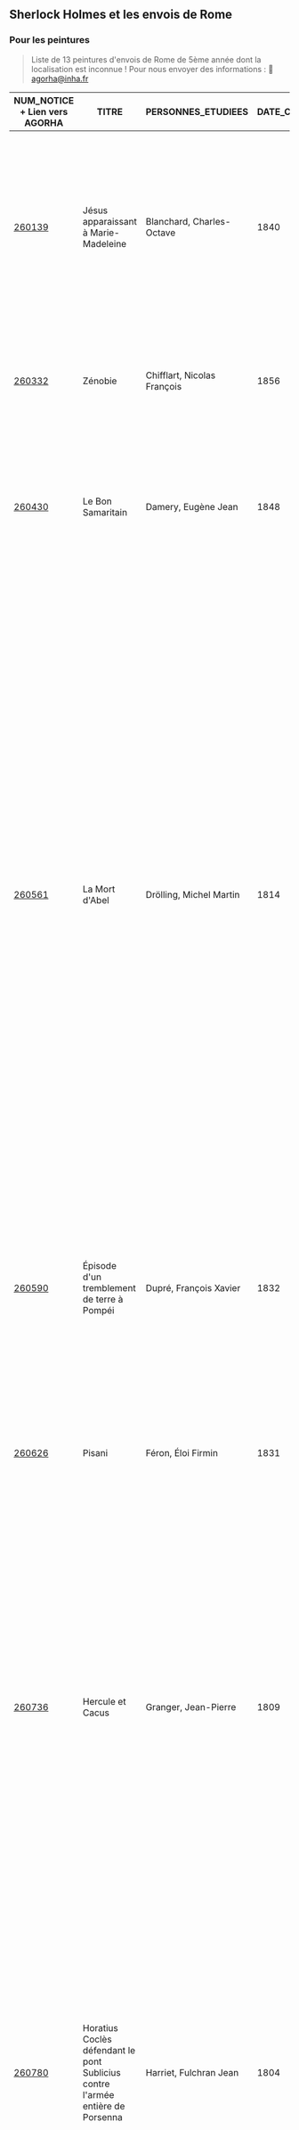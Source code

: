 ## Sherlock Holmes et les envois de Rome

### Pour les peintures

> Liste de 13 peintures d'envois de Rome de 5ème année dont la localisation est inconnue ! 
> Pour nous envoyer des informations : :email: [agorha@inha.fr](:email:)


| NUM_NOTICE + Lien vers AGORHA 	| TITRE 	| PERSONNES_ETUDIEES 	| DATE_CREATION 	| COMM_HIST 	| résultat |
|-	|-	|-	|-	|-	|-	|
| [260139](https://agorha.inha.fr/inhaprod/ark:/54721/003260139) 	| Jésus apparaissant à Marie-Madeleine 	| Blanchard, Charles-Octave 	| 1840 	| Envoi réglementaire de 5e année exécuté en 4e année en raison de la réduction du temps de pension de l'artiste. Exposé à Rome en avril 1841, expédié à Paris le 3 juin suivant pour l'exposition des envois à l?École des beaux-arts (exposé). Exposé au Salon de 1842. 	|
| [260332](https://agorha.inha.fr/inhaprod/ark:/54721/003260332) 	| Zénobie 	| Chifflart, Nicolas François 	| 1856 	| Envoi réglementaire de 5e année. Exposé à Rome en avril, expédié à Paris le 23 juin 1857 pour l'exposition des envois à l?École des beaux-arts (exposé). 	|
| [260430](https://agorha.inha.fr/inhaprod/ark:/54721/003260430) 	| Le Bon Samaritain 	| Damery, Eugène Jean 	| 1848 	| Envoi réglementaire de 5e année. Exposé à Rome en avril 1849, expédié à Paris le 29 mai 1850 pour l'exposition des envois à l'École des beaux-arts (exposé). Exposé au Salon de 1850. 	|
| [260561](https://agorha.inha.fr/inhaprod/ark:/54721/003260561) 	| La Mort d'Abel 	| Drölling, Michel Martin 	| 1814 	| Envoi réglementaire de 5e année. L'artiste bénéficie en 1814 d'un report d'un an de pension lui permettant de mettre à exécution son dernier envoi de Rome (réduction de la pension de 5 à 4 ans entre 1811 et 1815). Drolling pense à traiter le sujet de la Mort d'Abel dès le mois de novembre 1812 (cabinet des arts graphiques du Louvre, inv. A 913, recto). Le 17 juin 1813, il fait parvenir à son père un premier croquis et tiendra peut-être compte des critiques que ce dernier lui renvoie (cabinet des arts graphiques du Louvre, inv. A 919, recto et A 956, recto). A la date du 3 juin 1815, l'artiste indique qu'il a presque terminé son tableau (cabinet des arts graphiques du Louvre, A 9321, recto). Exposé à Rome en 1815 (juin?), expédié à Paris le 2 septembre suivant, examiné par l'Académie des beaux-arts en 1816 (exposé). Exposé au Salon de 1817. Ancienne collection Sommariva. 	| [illustration possible](https://gallica.bnf.fr/ark:/12148/bpt6k64690708/f79.item) trouvée par acourtin le 21 janvier 2021
| [260590](https://agorha.inha.fr/inhaprod/ark:/54721/003260590) 	| Épisode d'un tremblement de terre à Pompéi 	| Dupré, François Xavier 	| 1832 	| Envoi réglementaire de 5e année. Exposé à Rome en avril 1833, expédié à Paris le 1er juin suivant pour l'époque de l'exposition des envois à l?École des beaux-arts (exposé). Exposé au Salon de 1834. 	|
| [260626](https://agorha.inha.fr/inhaprod/ark:/54721/003260626) 	| Pisani 	| Féron, Éloi Firmin 	| 1831 	| Envoi réglementaire de 5e année. Exposé à Rome en 1832, expédié à Paris le 15 juin suivant pour l'époque de l'exposition des envois à l?École des beaux-arts (exposé). Exposé à Paris au Salon de 1833 sous le titre " Victor Pisani délivré de prison ""." 	|
| [260736](https://agorha.inha.fr/inhaprod/ark:/54721/003260736) 	| Hercule et Cacus 	| Granger, Jean-Pierre 	| 1809 	| Envoi réglementaire de 5e année. L'artiste aurait du livrer son envoi pour la fin de l'année 1810, mais le retard qu'il apporte à achever son tableau - achèvement qui intervient probablement au courant du mois de juillet 1811 - oblige le directeur de l'Académie de France à Rome à différer l'expédition des envois jusqu'au début du mois d'août 1811. Expédié à Paris le 1er août 1811, examiné à la fin de l'année par l'Académie des beaux-arts (exposé ?). 	|
| [260780](https://agorha.inha.fr/inhaprod/ark:/54721/003260780) 	| Horatius Coclès défendant le pont Sublicius contre l'armée entière de Porsenna 	| Harriet, Fulchran Jean 	| 1804 	| Envoi réglementaire de 5e année. Commencé en 1804 et laissé inachevé par le décès de l'artiste le 11 septembre 1805. Le directeur de l'Académie de France à Rome, Suvée, évoque dans l?État des envois de peinture de 1804-1805 un tableau de 22 pieds sur 16, composé d'une quarantaine de figures dont plus de vingt au premier plan. Les figures étaient considérées comme terminées lorsque l'artiste en a effacé huit afin de les reprendre. C'est vraisemblablement lors de ce travail que le peintre est tombé gravement malade. Non exposé à la Villa Médicis en 1805. 	|
| [260789](https://agorha.inha.fr/inhaprod/ark:/54721/003260789) 	| Romulus et Rémus trouvés sur les bords du Tibre par le berger Faustulus 	| Heim, François Joseph 	| 1810 	| Envoi réglementaire de 5e année. Laissé inachevé par l'artiste en raison du retranchement d'une année de pension intervenue au courant de l'année de 1810. Cité dans l?État des envois de peinture de 1811, non remis à l'Académie des beaux-arts pour examen. 	|
| [260809](https://agorha.inha.fr/inhaprod/ark:/54721/003260809) 	| Pâris et Oenone 	| Hesse, Nicolas Auguste 	| 1823 	| Envoi réglementaire de 5e année. Exposé à Rome en avril 1824, expédié à Paris le 14 mai suivant pour l'époque de l'exposition des envois (exposé). 	|
| [261029](https://agorha.inha.fr/inhaprod/ark:/54721/003261029) 	| Cornélie, mère des Gracques 	| Lefebvre, Jules Joseph 	| 1866 	| Envoi réglementaire de 5e année (Règlement de 1846). Exécuté à Rome en 1867, exposé inachevé à l'Académie de France à Rome en juin 1867, envoyé directement par l'artiste à Paris pour l'époque de l'exposition des Envois à l'École des beaux-arts (Archives de l'Académie de France à Rome, 66, f°1-2), exposé inachevé à l'École des beaux-arts en août 1867. 	|
| [261068](https://agorha.inha.fr/inhaprod/ark:/54721/003261068) 	| Sainte Dorothée martyre 	| Lenepveu, Jules-Eugène 	| 1852 	| Envoi réglementaire de 5e année. Exposé à Rome en avril 1853, expédié à Paris le 4 juin suivant pour l'exposition des envois à l'École des beaux-arts (exposé). 	|
| [261277](https://agorha.inha.fr/inhaprod/ark:/54721/003261277) 	| L'Arrivée d'Iphigénie en Aulide 	| Odevaere, Joseph Dionysius 	| 1809 	| Envoi réglementaire de 5e année. Exécuté en 1810, cité dans l?État des envois de peinture pour 1811, mais non expédié à Paris avec les envois de 1811. Non soumis au jugement de l'Académie des beaux-arts en 1811 et 1812. Exposé au Salon de 1812. 	|

### Pour les sculptures

> Liste de 13 sculptures d'envois de Rome de 5ème année dont la localisation est inconnue ! 
> Pour nous envoyer des informations : :email: [agorha@inha.fr](:email:)

| NUM_NOTICE 	| TITRES 1 	| PERSONNES_ETUDIEES 	| DATE_CREATION 	| COMM_HIST 	|
|-	|-	|-	|-	|-	|
| [260019](https://agorha.inha.fr/inhaprod/ark:/54721/003260019) 	| Un pugilateur 	| Auguste, Jules Robert 	| 1812 	| Envoi réglementaire de 5e année exécuté en 4e année. Exécuté entre 1812 et 1814. Non envoyé à Paris en 1813 et 1814 par l'Académie de France faute de moyens d'expédition pour l'ensemble des envois de sculpture. Cité également dans l'État des envois de sculpture de 1814. 	|
| [260176](https://agorha.inha.fr/inhaprod/ark:/54721/003260176) 	| La Modestie 	| Bonnassieux, Jean-Marie 	| 1841 	| Envoi réglementaire de 5e année (non cité dans l'État des envois de sculpture de 1842). Exposé à Rome en avril 1842, expédié à Paris le 20 juillet suivant pour l'époque de l'exposition des envois à l'École des beaux-arts (exposé). Exposé au Salon de 1844. 	|
| [260266](https://agorha.inha.fr/inhaprod/ark:/54721/003260266) 	| L'Innocence réchauffant un serpent en son sein 	| Callamard, Charles-Antoine 	| 1803 	| Envoi réglementaire de 5e année. Modèle en plâtre. Non expédié à Paris en 1804. Exposé à Rome en 1805 dans le dernier trimestre de l'année d'après Henry Lapauze. Non expédié à Paris. 	|
| [260273](https://agorha.inha.fr/inhaprod/ark:/54721/003260273) 	| Socrate appuyé sur son groupe des Grâces 	| Calloigne, Jean Robert 	| 1810 	| Envoi réglementaire de 5e année. Achevé à la date du 25 août 1811 (État des envois de sculpture, 1809-1811). Également mentionné dans l'État des envois de sculpture de 1812. Non expédié à Paris faute de moyens d'expédition. 	|
| [261633](https://agorha.inha.fr/inhaprod/ark:/54721/003261633) 	| Sapho 	| Dimier, Abel 	| 1824 	| Envoi réglementaire de 5e année (Règlement de 1821). Exposé achevé à Rome en avril, expédié à Paris le 18 juin 1825 pour l'époque de l'exposition des envois à l'École des beaux-arts. 	|
| [261635](https://agorha.inha.fr/inhaprod/ark:/54721/003261635) 	| L'Éducation de Bacchus 	| Doublemard, Amédée Donatien 	| 1860 	| Envoi réglementaire de 5e année exécuté en 3e année. Autorisé par le ministre à achever son envoi à Paris pour raison de santé. Expédition du marbre ébauché à Paris le 31 janvier 1861 accompagné du plâtre (Archives nationales, F21 596, Lettre Schnetz à Walewski, Rome, le 9 février 1861). Exposé inachevé l'École des beaux-arts de Paris en octobre 1861. Acheté par l'État en 1862 pour une somme de 12000 francs versée par acomptes (Archives nationales, F21 134, dossier 48). Exposé au Salon de 1863 où le groupe remporte une médaille de 3e classe. Attribué au Ministère de l'Agriculture pour orner le salon de réception (Archives nationales, F21 134, dossier 48). Exposé en 1873 à Vienne lors de l'Exposition universelle et endommagé à son retour en gare de Fontainebleau. Restauré par Doublemard sur des crédits votés en 1883 (Archives nationales, F21 134, dossier 48). Restitué en 1893 au dépôt des marbres. En 1894, il est question d'envoyer la statue en Algérie, cependant l'aboutissement du dépôt n'est pas connu. Localisation actuelle inconnue. 	|
| [260583](https://agorha.inha.fr/inhaprod/ark:/54721/003260583) 	| Philoctète accablé par la douleur 	| Dupaty, Charles 	| 28 septembre 1803 (5 Vendémiaire An 12) 	| Envoi réglementaire. A la date du 28 septembre 1803, reçu d'une somme de 300 francs pour les frais du modèle destiné au Philoctète de 5e année (G. Brunel, Directorat de Suvée, p. 408). La figure est ébauchée en février 1804 (G. Brunel, p. 455). Exposé à la Villa Médicis en 1805 et 1806 (État des envois, 1805-1808, sculpture). Non expédié à Paris en raison de difficultés budgétaires. 	|
| [261647](https://agorha.inha.fr/inhaprod/ark:/54721/003261647) 	| L'Amour et Psyché 	| Godde, Charles Joseph 	| 1845 	| Envoi réglementaire de 5e année exécuté en 4e année. La mise en route de l'exécution de l'envoi a été retardée par la difficulté de se procurer un marbre puis l'ampleur du travail en a rendu impossible l'achèvement pour l'époque de l'exposition des envois à Rome (État envois, 1846, sculpture). Arrivé au terme de sa pension, l'artiste n'a pas été en mesure de produire son dernier envoi de Rome. 	|
| [260917](https://agorha.inha.fr/inhaprod/ark:/54721/003260917) 	| Thésée 	| Laitié, Charles René 	| 1810 	| Envoi réglementaire de 5e année. Achevé à la date du 25 août 1811 (État des envois de sculpture, 1809-1811). Non envoyé à Paris en 1811 faute de moyens d'expédition pour l'ensemble des envois de sculpture. 	|
| [261237](https://agorha.inha.fr/inhaprod/ark:/54721/003261237) 	| Thésée vainqueur d'Hippolyte, la reine des Amazones 	| Mouton, Antoine 	| 1803 	| Envoi réglementaire de 5e année. Exposé à Rome en 1805 et 1806, non expédié à Paris en 1806. 	|
| [261368](https://agorha.inha.fr/inhaprod/ark:/54721/003261368) 	| Thésée combattant le Minotaure 	| Ramey, Étienne-Jules 	| 1820 	| Envoi réglementaire de 5e année. Non exposé à Rome en 1821 car inachevé. Moulage en cours en mai 1821 (Archives nationales, 20180401/1, Lettre de Thévenin à Siméon, le 21 mai 1821). Expédié à Paris le 14 septembre 1821 (Archives nationales, 20180401/1, Lettre de Thévenin à Henraux, le 14 septembre 1821), arrivé à Paris après la séance publique de l'Académie et pour cette raison, non soumis à son examen en 1821. Exposé au Salon de 1822. Commandé en marbre par le gouvernement en 1822. 	|
| [261406](https://agorha.inha.fr/inhaprod/ark:/54721/003261406) 	| Nisus et Euryale 	| Roman, Jean-Baptiste 	| 1821 	| Envoi réglementaire de 5e année. Achevé à la date du 7 novembre 1821 alors que Roman est reparti pour Paris (Archives de l'Académie des beaux-arts, 5 E 12, Lettre de Thévenin à Quatremère de Quincy, Rome, 7 novembre 1821). Expédié à Paris le 10 mars 1822 (Archives nationales, 20180401/1-11, fol. 171bis-172, Lettre Thévenin à Corbière, Rome, 18 avril 1822). Exposé directement au Salon de 1822. Commandé en marbre par le Ministère de la Maison du Roi le 16 juillet 1822. 	|
| [261740](https://agorha.inha.fr/inhaprod/ark:/54721/003261740) 	| Achille au bord de la mer 	| Tournois, Joseph 	| 1862 	| Envoi réglementaire de 5e année. Exposé inachevé à Rome en avril 1863. Expédié à Paris le 11 juillet 1863. Soumis inachevé au jugement de l'Académie des beaux-arts. 	|
